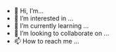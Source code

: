 - 👋 Hi, I’m...
- 👀 I’m interested in ...
- 🌱 I’m currently learning ...
- 💞️ I’m looking to collaborate on ...
- 📫 How to reach me ...

<!---
savannahmlb/savannahmlb is a ✨ special ✨ repository because its `README.md` (this file) appears on your GitHub profile.
You can click the Preview link to take a look at your changes.
--->
